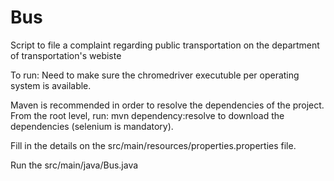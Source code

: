 # Bus
Script to file a complaint regarding public transportation on the department of transportation's webiste

To run:
Need to make sure the chromedriver executuble per operating system is available.

Maven is recommended in order to resolve the dependencies of the project.
From the root level, run:
mvn dependency:resolve
to download the dependencies (selenium is mandatory).

Fill in the details on the src/main/resources/properties.properties file.

Run the src/main/java/Bus.java
